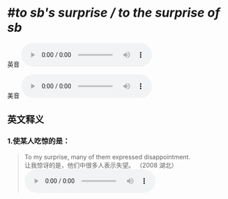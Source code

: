 # ***\#to sb's surprise / to the surprise of sb*** 
英音
<audio src="./media/to sb’s surprise1_AAC.aac" controls="controls"></audio>

美音
<audio src="./media/to sb’s surprise2_AAC.aac" controls="controls"></audio>



  

英文释义
---
### 1.**使某人吃惊的是：**  

 > To my surprise, many of them expressed disappointment.  
 > 让我惊讶的是，他们中很多人表示失望。  （2008 湖北）  
<audio src="./media/surprise-8.aac" controls="controls"></audio>


